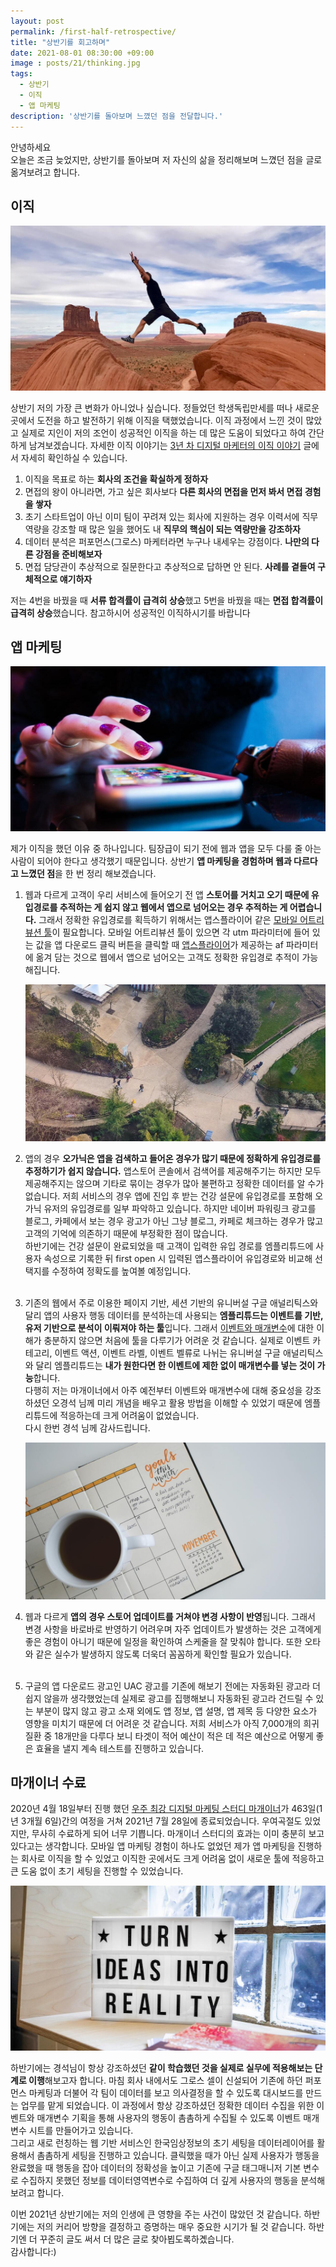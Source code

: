 ```yaml
---
layout: post
permalink: /first-half-retrospective/
title: "상반기를 회고하며"
date: 2021-08-01 08:30:00 +09:00
image : posts/21/thinking.jpg
tags:
  - 상반기
  - 이직
  - 앱 마케팅
description: '상반기를 돌아보며 느꼈던 점을 전달합니다.'
---
```


안녕하세요<br>
오늘은 조금 늦었지만, 상반기를 돌아보며 저 자신의 삶을 정리해보며 느꼈던 점을 글로 옮겨보려고 합니다.

## 이직

![위험한 절벽 뛰는 모습](/images/posts/21/turnover.jpg)

상반기 저의 가장 큰 변화가 아니었나 싶습니다. 정들었던 학생독립만세를 떠나 새로운 곳에서 도전을 하고 발전하기 위해 이직을 택했었습니다. 이직 과정에서 느낀 것이 많았고 실제로 지인이 저의 조언이 성공적인 이직을 하는 데 많은 도움이 되었다고 하여 간단하게 남겨보겠습니다. 자세한 이직 이야기는 [3년 차 디지털 마케터의 이직 이야기](https://heejun.kim/digital-marketer-turnover-story/?utm_source=blog&utm_medium=socail&utm_campaign=상반기회고_이직이야기) 글에서 자세히 확인하실 수 있습니다.

1. 이직을 목표로 하는 **회사의 조건을 확실하게 정하자**
2. 면접의 왕이 아니라면, 가고 싶은 회사보다 **다른 회사의 면접을 먼저 봐서 면접 경험을 쌓자**
3. 초기 스타트업이 아닌 이미 팀이 꾸려져 있는 회사에 지원하는 경우 이력서에 직무 역량을 강조할 때 많은 일을 했어도 내 **직무의 핵심이 되는 역량만을 강조하자**
4. 데이터 분석은 퍼포먼스(그로스) 마케터라면 누구나 내세우는 강점이다. **나만의 다른 강점을 준비해보자**
5. 면접 담당관이 추상적으로 질문한다고 추상적으로 답하면 안 된다. **사례를 곁들여 구체적으로 얘기하자**

저는 4번을 바꿨을 때 **서류 합격률이 급격히 상승**했고 5번을 바꿨을 때는 **면접 합격률이 급격히 상승**했습니다. 참고하시어 성공적인 이직하시기를 바랍니다

## 앱 마케팅

![앱 사용하는 모습](/images/posts/21/app.jpg)

제가 이직을 했던 이유 중 하나입니다. 팀장급이 되기 전에 웹과 앱을 모두 다룰 줄 아는 사람이 되어야 한다고 생각했기 때문입니다. 상반기 **앱 마케팅을 경험하며 웹과 다르다고 느꼈던 점**을 한 번 정리 해보겠습니다.

1. 웹과 다르게 고객이 우리 서비스에 들어오기 전 앱 **스토어를 거치고 오기 때문에 유입경로를 추적하는 게 쉽지 않고 웹에서 앱으로 넘어오는 경우 추적하는 게 어렵습니다.** 그래서 정확한 유입경로를 획득하기 위해서는 앱스플라이어 같은 [모바일 어트리뷰션 툴](https://heejun.kim/category/marketingstory/what-is-mobile-attribution-and-why-should-you-use-it/?utm_source=blog&utm_medium=socail&utm_campaign=상반기회고_모바일어트리뷰션툴)이 필요합니다. 모바일 어트리뷰션 툴이 있으면 각 utm 파라미터에 들어 있는 값을 앱 다운로드 클릭 버튼을 클릭할 때 [앱스플라이어](https://heejun.kim/appsflyer-initial-setup-guide/?utm_source=blog&utm_medium=socail&utm_campaign=상반기회고_앱스플라이어)가 제공하는 af 파라미터에 옮겨 담는 것으로 웹에서 앱으로 넘어오는 고객도 정확한 유입경로 추적이 가능해집니다.

   ![이곳 저곳에서 한 곳으로 모이는 느낌](/images/posts/21/where.jpg)

2. 앱의 경우 **오가닉은 앱을 검색하고 들어온 경우가 많기 때문에 정확하게 유입경로를 추정하기가 쉽지 않습니다.** 앱스토어 콘솔에서 검색어를 제공해주기는 하지만 모두 제공해주지는 않으며 기타로 묶이는 경우가 많아 불편하고 정확한 데이터를 알 수가 없습니다. 저희 서비스의 경우 앱에 진입 후 받는 건강 설문에 유입경로를 포함해 오가닉 유저의 유입경로를 일부 파악하고 있습니다. 하지만 네이버 파워링크 광고를 블로그, 카페에서 보는 경우 광고가 아닌 그냥 블로그, 카페로 체크하는 경우가 많고 고객의 기억에 의존하기 때문에 부정확한 점이 많습니다.<br>
   하반기에는 건강 설문이 완료되었을 때 고객이 입력한 유입 경로를 엠플리튜드에 사용자 속성으로 기록한 뒤 first open 시 입력된 앱스플라이어 유입경로와 비교해 선택지를 수정하여 정확도를 높여볼 예정입니다.<br><br>

3. 기존의 웹에서 주로 이용한 페이지 기반, 세션 기반의 유니버설 구글 애널리틱스와 달리 앱의 사용자 행동 데이터를 분석하는데 사용되는 **엠플리튜드는 이벤트를 기반, 유저 기반으로 분석이 이뤄져야 하는 툴**입니다. 그래서 [이벤트와 매개변수](https://heejun.kim/category/marketingstory/what-is-an-event-in-digital-marketing/?utm_source=blog&utm_medium=socail&utm_campaign=상반기회고_이벤트매개변수)에 대한 이해가 충분하지 않으면 처음에 툴을 다루기가 어려운 것 같습니다. 실제로 이벤트 카테고리, 이벤트 액션, 이벤트 라벨, 이벤트 벨류로 나뉘는 유니버설 구글 애널리틱스와 달리 엠플리튜드는 **내가 원한다면 한 이벤트에 제한 없이 매개변수를 넣는 것이 가능**합니다.<br>
   다행히 저는 마개이너에서 아주 예전부터 이벤트와 매개변수에 대해 중요성을 강조하셨던 오경석 님께 미리 개념을 배우고 활용 방법을 이해할 수 있었기 때문에 엠플리튜드에 적응하는데 크게 어려움이 없었습니다. <br>다시 한번 경석 님께 감사드립니다.

   ![계획 스케쥴러](/images/posts/21/planning.jpg)

4. 웹과 다르게 **앱의 경우 스토어 업데이트를 거쳐야 변경 사항이 반영**됩니다. 그래서 변경 사항을 바로바로 반영하기 어려우며 자주 업데이트가 발생하는 것은 고객에게 좋은 경험이 아니기 때문에 일정을 확인하여 스케줄을 잘 맞춰야 합니다. 또한 오타와 같은 실수가 발생하지 않도록 더욱더 꼼꼼하게 확인할 필요가 있습니다.<br><br>

5. 구글의 앱 다운로드 광고인 UAC 광고를 기존에 해보기 전에는 자동화된 광고라 더 쉽지 않을까 생각했었는데 실제로 광고를 집행해보니 자동화된 광고라 건드릴 수 있는 부분이 많지 않고 광고 소재 외에도 앱 정보, 앱 설명, 앱 제목 등 다양한 요소가 영향을 미치기 때문에 더 어려운 것 같습니다.
   저희 서비스가 아직 7,000개의 희귀질환 중 18개만을 다루다 보니 타겟이 적어 예산이 적은 데 적은 예산으로 어떻게 좋은 효율을 낼지 계속 테스트를 진행하고 있습니다.

## 마개이너 수료

2020년 4월 18일부터 진행 했던 [우주 최강 디지털 마케팅 스터디 마개이너](https://heejun.kim/finish-magainer/?utm_source=blog&utm_medium=socail&utm_campaign=상반기회고_마개이너)가 463일(1년 3개월 6일)간의 여정을 거쳐 2021년 7월 28일에 종료되었습니다. 우여곡절도 있었지만, 무사히 수료하게 되어 너무 기쁩니다. 마개이너 스터디의 효과는 이미 충분히 보고 있다고는 생각합니다. 모바일 앱 마케팅 경험이 하나도 없었던 제가 앱 마케팅을 진행하는 회사로 이직을 할 수 있었고 이직한 곳에서도 크게 어려움 없이 새로운 툴에 적응하고 큰 도움 없이 초기 세팅을 진행할 수 있었습니다.

![현실로 만들어라](/images/posts/21/make_reality.jpg)

하반기에는 경석님이 항상 강조하셨던 **같이 학습했던 것을 실제로 실무에 적용해보는 단계로 이행**해보고자 합니다. 마침 회사 내에서도 그로스 셀이 신설되어 기존에 하던 퍼포먼스 마케팅과 더불어 각 팀이 데이터를 보고 의사결정을 할 수 있도록 대시보드를 만드는 업무를 맡게 되었습니다. 이 과정에서 항상 강조하셨던 정확한 데이터 수집을 위한 이벤트와 매개변수 기획을 통해 사용자의 행동이 촘촘하게 수집될 수 있도록 이벤트 매개변수 시트를 만들어가고 있습니다.<br>
그리고 새로 런칭하는 웹 기반 서비스인 한국임상정보의 초기 세팅을 데이터레이어를 활용해서 촘촘하게 세팅을 진행하고 있습니다. 클릭했을 때가 아닌 실제 사용자가 행동을 완료했을 때 행동을 잡아 데이터의 정확성을 높이고 기존에 구글 태그매니저 기본 변수로 수집하지 못했던 정보를 데이터영역변수로 수집하여 더 깊게 사용자의 행동을 분석해보려고 합니다.

이번 2021년 상반기에는 저의 인생에 큰 영향을 주는 사건이 많았던 것 같습니다. 하반기에는 저의 커리어 방향을 결정하고 증명하는 매우 중요한 시기가 될 것 같습니다. 하반기엔 더 꾸준히 글도 써서 더 많은 글로 찾아뵙도록하곘습니다.<br>감사합니다:)
